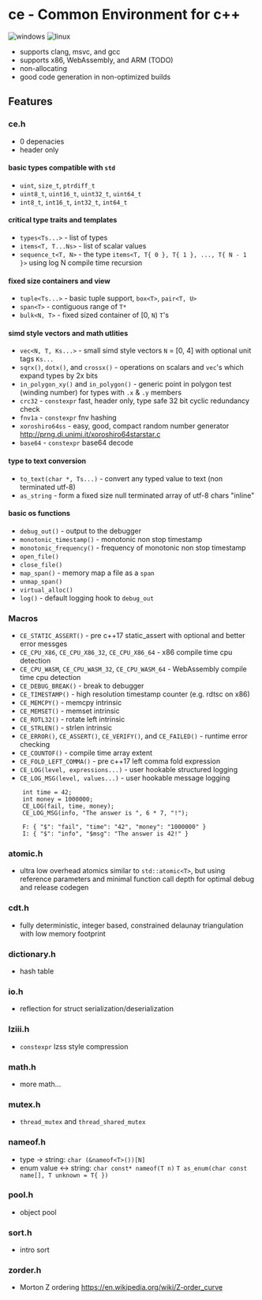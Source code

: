 # ce - Common Environment for c++
![windows](https://github.com/jeaiii/ce/actions/workflows/build-windows.yml/badge.svg)
![linux](https://github.com/jeaiii/ce/actions/workflows/build-linux.yml/badge.svg)

- supports clang, msvc, and gcc
- supports x86, WebAssembly, and ARM (TODO)
- non-allocating
- good code generation in non-optimized builds

## Features
### ce.h
- 0 depenacies
- header only
#### basic types compatible with `std`
- `uint`, `size_t`, `ptrdiff_t`
- `uint8_t`, `uint16_t`, `uint32_t`, `uint64_t`
- `int8_t`, `int16_t`, `int32_t`, `int64_t` 
#### critical type traits and templates
- `types<Ts...>` - list of types
- `items<T, T...Ns>` - list of scalar values
- `sequence_t<T, N>` - the type `items<T, T{ 0 }, T{ 1 }, ..., T{ N - 1 }>` using log N compile time recursion
#### fixed size containers and view
- `tuple<Ts...>` - basic tuple support, `box<T>`, `pair<T, U>`
- `span<T>` - contiguous range of `T*`
- `bulk<N, T>` - fixed sized container of [0, `N`) `T`'s
#### simd style vectors and math utlities
- `vec<N, T, Ks...>` - small simd style vectors `N` = [0, 4] with optional unit tags `Ks...`
- `sqrx()`, `dotx()`, and `crossx()` - operations on scalars and `vec`'s which expand types by 2x bits
- `in_polygon_xy()` and `in_polygon()` - generic point in polygon test (winding number) for types with `.x` & `.y` members
- `crc32` - `constexpr` fast, header only, type safe  32 bit cyclic redundancy check
- `fnv1a` - `constexpr` fnv hashing
- `xoroshiro64ss` - easy, good, compact random number generator http://prng.di.unimi.it/xoroshiro64starstar.c
- `base64` - `constexpr` base64 decode
#### type to text conversion
- `to_text(char *, Ts...)` - convert any typed value to text (non terminated utf-8)
- `as_string` - form a fixed size null terminated array of utf-8 chars "inline"
#### basic os functions
- `debug_out()` - output to the debugger
- `monotonic_timestamp()` - monotonic non stop timestamp
- `monotonic_frequency()` - frequency of monotonic non stop timestamp
- `open_file()`
- `close_file()`
- `map_span()` - memory map a file as a `span`
- `unmap_span()`
- `virtual_alloc()`
- `log()` - default logging hook to `debug_out`

### Macros
- `CE_STATIC_ASSERT()` - pre c++17 static_assert with optional and better error messges
- `CE_CPU_X86`, `CE_CPU_X86_32`, `CE_CPU_X86_64` - x86 compile time cpu detection
- `CE_CPU_WASM`, `CE_CPU_WASM_32`, `CE_CPU_WASM_64` - WebAssembly compile time cpu detection
- `CE_DEBUG_BREAK()` - break to debugger
- `CE_TIMESTAMP()` - high resolution timestamp counter (e.g. rdtsc on x86)
- `CE_MEMCPY()` - memcpy intrinsic
- `CE_MEMSET()` - memset intrinsic
- `CE_ROTL32()` - rotate left intrinsic
- `CE_STRLEN()` - strlen intrinsic
- `CE_ERROR()`, `CE_ASSERT()`, `CE_VERIFY()`, and `CE_FAILED()` - runtime error checking
- `CE_COUNTOF()` - compile time array extent
- `CE_FOLD_LEFT_COMMA()` - pre c++17 left comma fold expression
- `CE_LOG(level, expressions...)` - user hookable structured logging
- `CE_LOG_MSG(level, values...)` - user hookable message logging
```
    int time = 42;
    int money = 1000000;
    CE_LOG(fail, time, money);
    CE_LOG_MSG(info, "The answer is ", 6 * 7, "!");
```
```
    F: { "$": "fail", "time": "42", "money": "1000000" }
    I: { "$": "info", "$msg": "The answer is 42!" }
```
### atomic.h
- ultra low overhead atomics similar to `std::atomic<T>`, but using reference parameters and minimal function call depth for optimal debug and release codegen
### cdt.h
- fully deterministic, integer based, constrained delaunay triangulation with low memory footprint
### dictionary.h
- hash table
### io.h
- reflection for struct serialization/deserialization
### lziii.h
- `constexpr` lzss style compression
### math.h
- more math...
### mutex.h
- `thread_mutex` and `thread_shared_mutex`
### nameof.h
- type -> string: `char (&nameof<T>())[N]`
- enum value <-> string: `char const* nameof(T n)` `T as_enum(char const name[], T unknown = T{ })`
### pool.h
- object pool 
### sort.h
- intro sort
### zorder.h
- Morton Z ordering https://en.wikipedia.org/wiki/Z-order_curve
